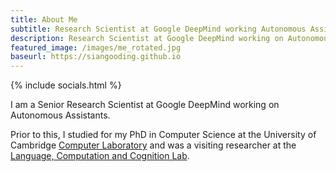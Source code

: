 ```yaml
---
title: About Me
subtitle: Research Scientist at Google DeepMind working Autonomous Assistants
description: Research Scientist at Google DeepMind working on Autonomous Assistants
featured_image: /images/me_rotated.jpg
baseurl: https://siangooding.github.io
---
```

{% include socials.html %}


I am a Senior Research Scientist at Google DeepMind working on Autonomous Assistants. 

Prior to this, I studied for my PhD in Computer Science at the University of Cambridge <a href="https://www.cl.cam.ac.uk">Computer Laboratory</a> and was a visiting researcher at the <a href= "https://lacclab.github.io">Language, Computation and Cognition Lab</a>.